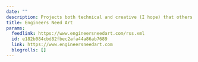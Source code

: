 ```yaml
---
date: ""
description: Projects both technical and creative (I hope) that others may find interesting.
title: Engineers Need Art
params:
  feedlink: https://www.engineersneedart.com/rss.xml
  id: e182b084cbd82fbec2afa44a86ab7689
  link: https://www.engineersneedart.com
  blogrolls: []
---
```

